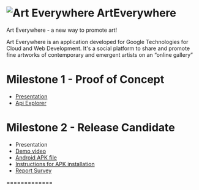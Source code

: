 ![Art Everywhere](http://www.francescocucari.it/ic_launcher.png) ArtEverywhere
=============

Art Everywhere - a new way to promote art!

Art Everywhere is an application developed for Google Technologies for Cloud and Web Development. It's a social platform to share and promote fine artworks of contemporary and emergent artists on an “online gallery”

Milestone 1 - Proof of Concept
==============
- [Presentation](https://drive.google.com/file/d/0B1qdoPYeXd80TldBM3NiNE40Q28/view?usp=sharing)
- [Api Explorer](http://endpoints-final.appspot.com/_ah/api/explorer)

Milestone 2 - Release Candidate
==============
- Presentation
- [Demo video](https://drive.google.com/file/d/0B1qdoPYeXd80aEJucGw3SUlWSjg/view?usp=sharing)
- [Android APK file](https://drive.google.com/file/d/0B1qdoPYeXd80eGt5aENKTWJ6SHc/view?usp=sharing)
- [Instructions for APK installation](https://drive.google.com/file/d/0B1qdoPYeXd80RTRoZU5Yc0tEYUU/view?usp=sharing)
- [Report Survey](https://drive.google.com/file/d/0B1qdoPYeXd80Nnp3Q0UxMkFOMTg/view?usp=sharing)

=============
